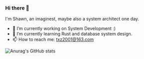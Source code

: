 ### Hi there 👋

<!--
**tong-xz/tong-xz** is a ✨ _special_ ✨ repository because its `README.md` (this file) appears on your GitHub profile.

Here are some ideas to get you started:

- 🔭 I’m currently working on ...
- 🌱 I’m currently learning ...
- 👯 I’m looking to collaborate on ...
- 🤔 I’m looking for help with ...
- 💬 Ask me about ...
- 📫 How to reach me: ...
- 😄 Pronouns: ...
- ⚡ Fun fact: ...
-->
I'm Shawn, an imaginest, maybe also a system architect one day.
- 🔭 I’m currently working on System Development :)
- 🌱 I’m currently learning Rust and database system design.
- 📫 How to reach me: txz2001@163.com

![Anurag's GitHub stats](https://github-readme-stats.vercel.app/api?username=tong-xz&show_icons=true&theme=merko&count_private=true)

